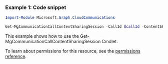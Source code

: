 ### Example 1: Code snippet

```powershellImport-Module Microsoft.Graph.CloudCommunications

Get-MgCommunicationCallContentSharingSession -CallId $callId -ContentSharingSessionId $contentSharingSessionId
```
This example shows how to use the Get-MgCommunicationCallContentSharingSession Cmdlet.
To learn about permissions for this resource, see the [permissions reference](/graph/permissions-reference).

